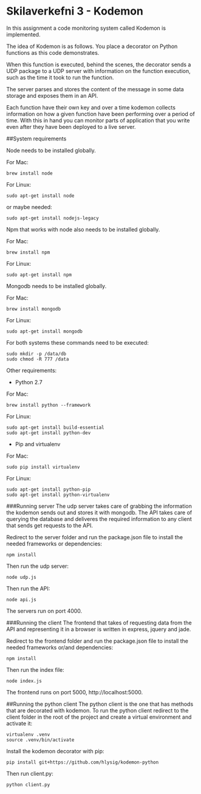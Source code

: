Skilaverkefni 3 - Kodemon
=========================

In this assignment a code monitoring system called Kodemon is implemented.

The idea of Kodemon is as follows. You place a decorator on Python functions as this code demonstrates.

When this function is executed, behind the scenes, the decorator sends a UDP package to a UDP server with information on the function execution, such as the time it took to run the function.

The server parses and stores the content of the message in some data storage and exposes them in an API.

Each function have their own key and over a time kodemon collects information on how a given function have been performing over a period of time. With this in hand you can monitor parts of application that you write even after they have been deployed to a live server.

##System requirements

Node needs to be installed globally.

For Mac:
```
brew install node
```
For Linux:
```
sudo apt-get install node
```
or maybe needed:
```
sudo apt-get install nodejs-legacy
```
Npm that works with node also needs to be installed globally.

For Mac:
```
brew install npm
```
For Linux:
```
sudo apt-get install npm
```
Mongodb needs to be installed globally.

For Mac:
```
brew install mongodb
```
For Linux:
```
sudo apt-get install mongodb
```
For both systems these commands need to be executed:
```
sudo mkdir -p /data/db
sudo chmod -R 777 /data
```
Other requirements:
* Python 2.7

For Mac:
```
brew install python --framework
```
For Linux:
```
sudo apt-get install build-essential
sudo apt-get install python-dev
```
* Pip and virtualenv

For Mac:
```
sudo pip install virtualenv
```
For Linux:
```
sudo apt-get install python-pip
sudo apt-get install python-virtualenv
```

###Running server
The udp server takes care of grabbing the information the kodemon sends out and stores it with mongodb.
The API takes care of querying the database and deliveres the required information to any client that sends get requests to the API.

Redirect to the server folder and run the package.json file to install the needed frameworks or dependencies:
```
npm install
```
Then run the udp server:
```
node udp.js
```
Then run the API:
```
node api.js
```
The servers run on port 4000.

###Running the client
The frontend that takes of requesting data from the API and representing it in a browser is written in express, jquery and jade.

Redirect to the frontend folder and run the package.json file to install the needed frameworks or/and dependencies:
```
npm install
```
Then run the index file:
```
node index.js
```
The frontend runs on port 5000, http://localhost:5000.

##Running the python client
The python client is the one that has methods that are decorated with kodemon. To run the python client redirect to the client folder in the root of the project and create a virtual environment and activate it:
```
virtualenv .venv
source .venv/bin/activate
```
Install the kodemon decorator with pip:
```
pip install git+https://github.com/hlysig/kodemon-python
```
Then run client.py:
```
python client.py
```
